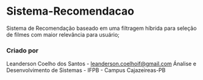 # Sistema-Recomendacao
Sistema de Recomendação baseado em uma filtragem híbrida para seleção de filmes com maior relevância para usuário;
### Criado por
Leanderson Coelho dos Santos - leanderson.coelhoif@gmail.com
Ánalise e Desenvolvimento de Sistemas - IFPB - Campus Cajazeireas-PB

